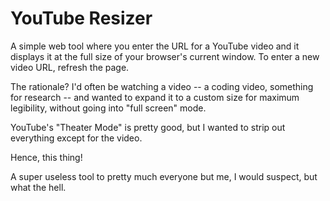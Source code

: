 # YouTube Resizer

A simple web tool where you enter the URL for a YouTube video and it displays it at the full size of your browser's current window. To enter a new video URL, refresh the page.

The rationale? I'd often be watching a video -- a coding video, something for research -- and wanted to expand it to a custom size for maximum legibility, without going into "full screen" mode.

YouTube's "Theater Mode" is pretty good, but I wanted to strip out everything except for the video.

Hence, this thing!

A super useless tool to pretty much everyone but me, I would suspect, but what the hell.
